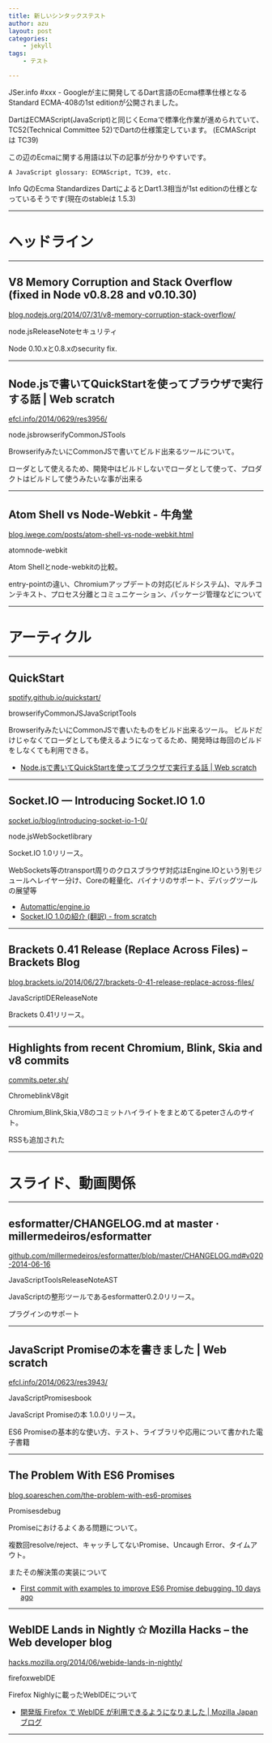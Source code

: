 ```yaml
---
title: 新しいシンタックステスト
author: azu
layout: post
categories:
    - jekyll
tags:
    - テスト

---
```


JSer.info #xxx - Googleが主に開発してるDart言語のEcma標準仕様となるStandard ECMA-408の1st editionが公開されました。

DartはECMAScript(JavaScript)と同じくEcmaで標準化作業が進められていて、 TC52(Technical Committee 52)でDartの仕様策定しています。 (ECMAScript は TC39)

この辺のEcmaに関する用語は以下の記事が分かりやすいです。

    A JavaScript glossary: ECMAScript, TC39, etc.

Info QのEcma Standardizes DartによるとDart1.3相当が1st editionの仕様となっているそうです(現在のstableは 1.5.3)

----

<h1 class="site-genre">ヘッドライン</h1>

----

## V8 Memory Corruption and Stack Overflow (fixed in Node v0.8.28 and v0.10.30)
[blog.nodejs.org/2014/07/31/v8-memory-corruption-stack-overflow/](http://blog.nodejs.org/2014/07/31/v8-memory-corruption-stack-overflow/ "V8 Memory Corruption and Stack Overflow (fixed in Node v0.8.28 and v0.10.30)")

<p class="jser-tags"><span class="jser-tag">node.js</span><span class="jser-tag">ReleaseNote</span><span class="jser-tag">セキュリティ</span></p>

Node 0.10.xと0.8.xのsecurity fix.

----

## Node.jsで書いてQuickStartを使ってブラウザで実行する話 | Web scratch
[efcl.info/2014/0629/res3956/](http://efcl.info/2014/0629/res3956/ "Node.jsで書いてQuickStartを使ってブラウザで実行する話 \| Web scratch")

<p class="jser-tags"><span class="jser-tag">node.js</span><span class="jser-tag">browserify</span><span class="jser-tag">CommonJS</span><span class="jser-tag">Tools</span></p>

BrowserifyみたいにCommonJSで書いてビルド出来るツールについて。

ローダとして使えるため、開発中はビルドしないでローダとして使って、プロダクトはビルドして使うみたいな事が出来る

----

## Atom Shell vs Node-Webkit - 牛角堂
[blog.iwege.com/posts/atom-shell-vs-node-webkit.html](http://blog.iwege.com/posts/atom-shell-vs-node-webkit.html "Atom Shell vs Node-Webkit - 牛角堂")

<p class="jser-tags"><span class="jser-tag">atom</span><span class="jser-tag">node-webkit</span></p>

Atom Shellとnode-webkitの比較。

entry-pointの違い、Chromiumアップデートの対応(ビルドシステム)、マルチコンテキスト、プロセス分離とコミュニケーション、パッケージ管理などについて

----
<h1 class="site-genre">アーティクル</h1>

----

## QuickStart
[spotify.github.io/quickstart/](http://spotify.github.io/quickstart/ "QuickStart")

<p class="jser-tags"><span class="jser-tag">browserify</span><span class="jser-tag">CommonJS</span><span class="jser-tag">JavaScript</span><span class="jser-tag">Tools</span></p>

BrowserifyみたいにCommonJSで書いたものをビルド出来るツール。 ビルドだけじゃなくてローダとしても使えるようになってるため、開発時は毎回のビルドをしなくても利用できる。

- [Node.jsで書いてQuickStartを使ってブラウザで実行する話 \| Web scratch](http://efcl.info/2014/0629/res3956/ "Node.jsで書いてQuickStartを使ってブラウザで実行する話 \| Web scratch")

----

## Socket.IO — Introducing Socket.IO 1.0
[socket.io/blog/introducing-socket-io-1-0/](http://socket.io/blog/introducing-socket-io-1-0/ "Socket.IO — Introducing Socket.IO 1.0")

<p class="jser-tags"><span class="jser-tag">node.js</span><span class="jser-tag">WebSocket</span><span class="jser-tag">library</span></p>

Socket.IO 1.0リリース。

WebSockets等のtransport周りのクロスブラウザ対応はEngine.IOという別モジュールへレイヤー分け、Coreの軽量化、バイナリのサポート、デバッグツールの展望等

- [Automattic/engine.io](https://github.com/automattic/engine.io "Automattic/engine.io")
- [Socket.IO 1.0の紹介 (翻訳) - from scratch](http://yosuke-furukawa.hatenablog.com/entry/2014/05/30/093103 "Socket.IO 1.0の紹介 (翻訳) - from scratch")

----

## Brackets 0.41 Release (Replace Across Files) – Brackets Blog
[blog.brackets.io/2014/06/27/brackets-0-41-release-replace-across-files/](http://blog.brackets.io/2014/06/27/brackets-0-41-release-replace-across-files/ "Brackets 0.41 Release (Replace Across Files) – Brackets Blog")

<p class="jser-tags"><span class="jser-tag">JavaScript</span><span class="jser-tag">IDE</span><span class="jser-tag">ReleaseNote</span></p>

Brackets 0.41リリース。

----

## Highlights from recent Chromium, Blink, Skia and v8 commits
[commits.peter.sh/](http://commits.peter.sh/ "Highlights from recent Chromium, Blink, Skia and v8 commits")

<p class="jser-tags"><span class="jser-tag">Chrome</span><span class="jser-tag">blink</span><span class="jser-tag">V8</span><span class="jser-tag">git</span></p>

Chromium,Blink,Skia,V8のコミットハイライトをまとめてるpeterさんのサイト。

RSSも追加された

----
<h1 class="site-genre">スライド、動画関係</h1>

----

## esformatter/CHANGELOG.md at master · millermedeiros/esformatter
[github.com/millermedeiros/esformatter/blob/master/CHANGELOG.md#v020-2014-06-16](https://github.com/millermedeiros/esformatter/blob/master/CHANGELOG.md#v020-2014-06-16 "esformatter/CHANGELOG.md at master · millermedeiros/esformatter")

<p class="jser-tags"><span class="jser-tag">JavaScript</span><span class="jser-tag">Tools</span><span class="jser-tag">ReleaseNote</span><span class="jser-tag">AST</span></p>

JavaScriptの整形ツールであるesformatter0.2.0リリース。

プラグインのサポート

----

## JavaScript Promiseの本を書きました | Web scratch
[efcl.info/2014/0623/res3943/](http://efcl.info/2014/0623/res3943/ "JavaScript Promiseの本を書きました \| Web scratch")

<p class="jser-tags"><span class="jser-tag">JavaScript</span><span class="jser-tag">Promises</span><span class="jser-tag">book</span></p>

JavaScript Promiseの本 1.0.0リリース。

ES6 Promiseの基本的な使い方、テスト、ライブラリや応用について書かれた電子書籍

----

## The Problem With ES6 Promises
[blog.soareschen.com/the-problem-with-es6-promises](http://blog.soareschen.com/the-problem-with-es6-promises "The Problem With ES6 Promises")

<p class="jser-tags"><span class="jser-tag">Promises</span><span class="jser-tag">debug</span></p>

Promiseにおけるよくある問題について。

複数回resolve/reject、キャッチしてないPromise、Uncaugh Error、タイムアウト。

またその解決策の実装について

- [ First commit with examples to improve ES6 Promise debugging. 10 days ago ](https://github.com/soareschen/es6-promise-debugging " First commit with examples to improve ES6 Promise debugging. 10 days ago ")

----

## WebIDE Lands in Nightly ✩ Mozilla Hacks – the Web developer blog
[hacks.mozilla.org/2014/06/webide-lands-in-nightly/](https://hacks.mozilla.org/2014/06/webide-lands-in-nightly/ "WebIDE Lands in Nightly ✩ Mozilla Hacks – the Web developer blog")

<p class="jser-tags"><span class="jser-tag">firefox</span><span class="jser-tag">web</span><span class="jser-tag">IDE</span></p>

Firefox Nighlyに載ったWebIDEについて

- [開発版 Firefox で WebIDE が利用できるようになりました \| Mozilla Japan ブログ](http://www.mozilla.jp/blog/entry/10412/ "開発版 Firefox で WebIDE が利用できるようになりました \| Mozilla Japan ブログ")

----

[tags]: /public/img/icon-tags.png "tag-image"
